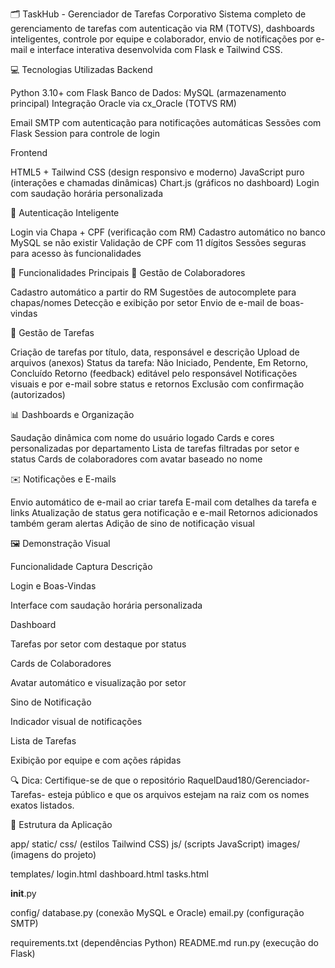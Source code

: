 🗂️ TaskHub - Gerenciador de Tarefas Corporativo
Sistema completo de gerenciamento de tarefas com autenticação via RM (TOTVS), dashboards inteligentes, controle por equipe e colaborador, envio de notificações por e-mail e interface interativa desenvolvida com Flask e Tailwind CSS.

💻 Tecnologias Utilizadas
Backend

Python 3.10+ com Flask
Banco de Dados:
MySQL (armazenamento principal)
Integração Oracle via cx_Oracle (TOTVS RM)


Email SMTP com autenticação para notificações automáticas
Sessões com Flask Session para controle de login

Frontend

HTML5 + Tailwind CSS (design responsivo e moderno)
JavaScript puro (interações e chamadas dinâmicas)
Chart.js (gráficos no dashboard)
Login com saudação horária personalizada


🔐 Autenticação Inteligente

Login via Chapa + CPF (verificação com RM)
Cadastro automático no banco MySQL se não existir
Validação de CPF com 11 dígitos
Sessões seguras para acesso às funcionalidades


🎯 Funcionalidades Principais
👥 Gestão de Colaboradores

Cadastro automático a partir do RM
Sugestões de autocomplete para chapas/nomes
Detecção e exibição por setor
Envio de e-mail de boas-vindas

📝 Gestão de Tarefas

Criação de tarefas por título, data, responsável e descrição
Upload de arquivos (anexos)
Status da tarefa: Não Iniciado, Pendente, Em Retorno, Concluído
Retorno (feedback) editável pelo responsável
Notificações visuais e por e-mail sobre status e retornos
Exclusão com confirmação (autorizados)

📊 Dashboards e Organização

Saudação dinâmica com nome do usuário logado
Cards e cores personalizadas por departamento
Lista de tarefas filtradas por setor e status
Cards de colaboradores com avatar baseado no nome


✉️ Notificações e E-mails

Envio automático de e-mail ao criar tarefa
E-mail com detalhes da tarefa e links
Atualização de status gera notificação e e-mail
Retornos adicionados também geram alertas
Adição de sino de notificação visual


🖼️ Demonstração Visual



Funcionalidade
Captura
Descrição



Login e Boas-Vindas

Interface com saudação horária personalizada


Dashboard

Tarefas por setor com destaque por status


Cards de Colaboradores

Avatar automático e visualização por setor


Sino de Notificação

Indicador visual de notificações


Lista de Tarefas

Exibição por equipe e com ações rápidas



🔍 Dica: Certifique-se de que o repositório RaquelDaud180/Gerenciador-Tarefas- esteja público e que os arquivos estejam na raiz com os nomes exatos listados.


📂 Estrutura da Aplicação

app/
static/
css/ (estilos Tailwind CSS)
js/ (scripts JavaScript)
images/ (imagens do projeto)


templates/
login.html
dashboard.html
tasks.html


__init__.py


config/
database.py (conexão MySQL e Oracle)
email.py (configuração SMTP)


requirements.txt (dependências Python)
README.md
run.py (execução do Flask)
